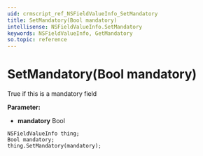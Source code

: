 ```yaml
---
uid: crmscript_ref_NSFieldValueInfo_SetMandatory
title: SetMandatory(Bool mandatory)
intellisense: NSFieldValueInfo.SetMandatory
keywords: NSFieldValueInfo, GetMandatory
so.topic: reference
---
```


# SetMandatory(Bool mandatory)

True if this is a mandatory field

**Parameter:** 
 - **mandatory** Bool

```crmscript
NSFieldValueInfo thing;
Bool mandatory;
thing.SetMandatory(mandatory);
```

